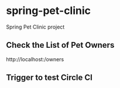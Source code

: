 # spring-pet-clinic
Spring Pet Clinic project

## Check the List of Pet Owners
http://localhost:<port>/owners
  
## Trigger to test Circle CI
